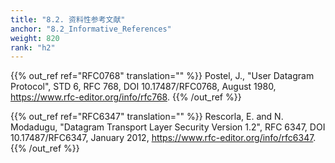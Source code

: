```yaml
---
title: "8.2. 资料性参考文献"
anchor: "8.2_Informative_References"
weight: 820
rank: "h2"
---
```


{{% out_ref ref="RFC0768" translation="" %}}
Postel, J., "User Datagram Protocol", STD 6, RFC 768, DOI 10.17487/RFC0768, August 1980, <https://www.rfc-editor.org/info/rfc768>.
{{% /out_ref %}}

{{% out_ref ref="RFC6347" translation="" %}}
Rescorla, E. and N. Modadugu, "Datagram Transport Layer Security Version 1.2", RFC 6347, DOI 10.17487/RFC6347, January 2012, <https://www.rfc-editor.org/info/rfc6347>.
{{% /out_ref %}}

